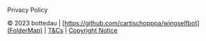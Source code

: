 
Privacy Policy









© 2023 bottedau | [https://github.com/cartischopppa/wingselfbot](FolderMap) | [T&Cs](https://github.com/cartischopppa/wingselfbot/blob/master/data/policies/tac) | [Copyright Notice](https://github.com/cartischopppa/wingselfbot/blob/master/data/copynotice.md)

